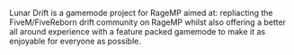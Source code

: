 Lunar Drift is a gamemode project for RageMP aimed at: repliacting the FiveM/FiveReborn drift community on RageMP whilst also offering a better all around experience with a feature packed gamemode to make it as enjoyable for everyone as possible.
